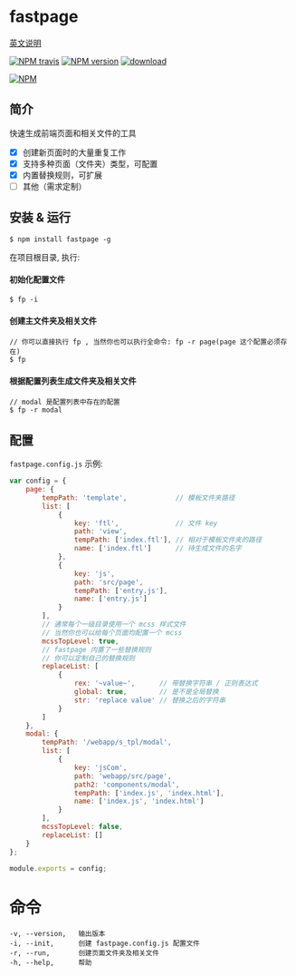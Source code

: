 # fastpage

[英文说明](https://github.com/ReAlign/fastpage/blob/master/README.md)

[![NPM travis][travis-image]][travis-url]
[![NPM version][npm-image]][npm-url]
[![download][downloads-image]][downloads-url]
<!-- [![NPM stars][stars-image]][stars-url]
[![NPM forks][forks-image]][forks-url]
[![NPM issues][issues-image]][issues-url] -->

[![NPM][nodei-image]][nodei-url]

[travis-image]: http://img.shields.io/travis/ReAlign/fastpage.svg
[travis-url]: https://github.com/ReAlign/fastpage

[npm-image]: https://img.shields.io/npm/v/fastpage.svg
[npm-url]: https://www.npmjs.com/package/fastpage

[downloads-image]: https://img.shields.io/npm/dt/fastpage.svg
[downloads-url]: https://github.com/ReAlign/fastpage

<!-- [stars-image]: https://img.shields.io/github/stars/ReAlign/fastpage.svg
[stars-url]: https://github.com/ReAlign/fastpage/stargazers -->

<!-- [forks-image]: https://img.shields.io/github/forks/ReAlign/fastpage.svg
[forks-url]: https://github.com/ReAlign/fastpage/network -->

<!-- [issues-image]: https://img.shields.io/github/issues/ReAlign/fastpage.svg
[issues-url]: https://github.com/ReAlign/fastpage/issues -->

[nodei-image]: https://nodei.co/npm/fastpage.png?downloads=true&downloadRank=true&stars=true
[nodei-url]: https://www.npmjs.com/package/fastpage

## 简介

快速生成前端页面和相关文件的工具

* [x] 创建新页面时的大量重复工作
* [x] 支持多种页面（文件夹）类型，可配置
* [x] 内置替换规则，可扩展
* [ ] 其他（需求定制）

## 安装 & 运行

```
$ npm install fastpage -g
```

在项目根目录, 执行:

#### 初始化配置文件
```
$ fp -i
```
#### 创建主文件夹及相关文件
```
// 你可以直接执行 fp , 当然你也可以执行全命令: fp -r page(page 这个配置必须存在)
$ fp
```

#### 根据配置列表生成文件夹及相关文件
```
// modal 是配置列表中存在的配置
$ fp -r modal
```

## 配置

`fastpage.config.js` 示例:

```javascript
var config = {
    page: {
        tempPath: 'template',            // 模板文件夹路径
        list: [
            {
                key: 'ftl',              // 文件 key
                path: 'view',
                tempPath: ['index.ftl'], // 相对于模板文件夹的路径
                name: ['index.ftl']      // 待生成文件的名字
            },
            {
                key: 'js',
                path: 'src/page',
                tempPath: ['entry.js'],
                name: ['entry.js']
            }
        ],
        // 通常每个一级目录使用一个 mcss 样式文件
        // 当然你也可以给每个页面均配置一个 mcss
        mcssTopLevel: true,
        // fastpage 内置了一些替换规则
        // 你可以定制自己的替换规则
        replaceList: [
            {
                rex: '~value~',      // 带替换字符串 / 正则表达式
                global: true,        // 是不是全局替换
                str: 'replace value' // 替换之后的字符串
            }
        ]
    },
    modal: {
        tempPath: '/webapp/s_tpl/modal',
        list: [
            {
                key: 'jsCom',
                path: 'webapp/src/page',
                path2: 'components/modal',
                tempPath: ['index.js', 'index.html'],
                name: ['index.js', 'index.html']
            }
        ],
        mcssTopLevel: false,
        replaceList: []
    }
};

module.exports = config;
```

# 命令

```
-v, --version,   输出版本
-i, --init,      创建 fastpage.config.js 配置文件
-r, --run,       创建页面文件夹及相关文件
-h, --help,      帮助
```


